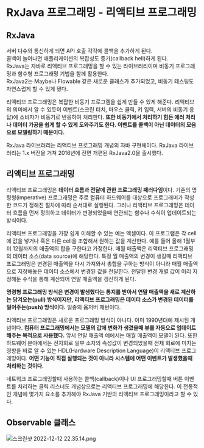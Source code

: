 # RxJava 프로그래밍 - 리액티브 프로그래밍

## RxJava
서버 다수와 통신하게 되면 API 호출 각각에 콜백을 추가하게 된다.<br>
콜백이 늘어나면 애플리케이션의 복잡성도 증가(callback hell)하게 된다.<br>
RxJava는 자바로 리액티브 프로그래밍을 할 수 있는 라이브러리이며 비동기 프로그래밍과 함수형 프로그래밍 기법을 함께 활용한다.<br>
RxJava2는 Maybe나 Flowable 같은 새로운 클래스가 추가되었고, 비동기 테스팅도 자연스럽게 할 수 있게 됐다.

리액티브 프로그래밍은 복잡한 비동기 프로그램을 쉽게 만들 수 있게 해준다. 리액티브의 의미에서 알 수 있듯이 이벤트(스크린 터치, 마우스 클릭, 키 입력, 서버의 비동기 응답)에
소비자가 비동기로 반응하여 처리한다. **또한 비동기에서 처리하기 힘든 에러 처리나 데이터 가공을 쉽게 할 수 있게 도와주기도 한다. 이벤트를 콜백이 아닌 데이터의 모음으로 모델링하기 때문이다.**

RxJava 라이브러리는 리액티브 프로그래밍 개념의 자바 구현체이다. RxJava 라이브러리는 1.x 버전을 거쳐 2016년에 전면 개편된 RxJava2.0을 출시했다.

## 리액티브 프로그래밍
리액티브 프로그래밍은 **데이터 흐름과 전달에 관한 프로그래밍 패러다임**이다. 기존의 명령형(imperative) 프로그래밍은 주로 컴퓨터 하드웨어를 대상으로 프로그래머가 작성한 코드가 정해진 절차에 따라 순서대로 실행된다. 그러나 리액티브 프로그래밍은 데이터 흐름을 먼저 정의하고 데이터가 변경되었을때 연관되는 함수나 수식이 업데이트되는 방식이다.

리액티브 프로그래밍을 가장 쉽게 이해할 수 있는 예는 엑셀이다. 이 프로그램은 각 cell에 값을 넣거나 혹은 다른 cell을 조합해서 원하는 값을 계산한다. 예를 들어 올해 1월부터 12월까지의 매출액의 합을 구한다고 가정한다. 매월 매출액은 리액티브 프로그래밍의 데이터 소스(data source)에 해당한다. 특정 월 매출액의 변경이 생길때 리액티브 프로그래밍은 변경된 매출액을 다시 가져와서 총합을 구하는 방식이 아니라 매월 매출액으로 지정해놓은 데이터 소스에서 변경된 값을 전달한다. 전달된 변경 개별 값이 미리 지정해둔 수식을 통해 계산되어 연말 매출액을 갱신하게 된다.

**명령형 프로그래밍 방식은 변경이 발생했다는 통지를 받아서 연말 매출액을 새로 계산하는 당겨오는(pull) 방식이지만, 리액티브 프로그래밍은 데이터 소스가 변경된 데이터를 밀어주는(push) 방식이다.** 일종의 옵저버 패턴이다.

리액티브 프로그래밍은 새로운 프로그래밍 방식이 아니다. 이미 1990년대에 제시된 개념이다. **컴퓨터 프로그래밍에서는 모델의 값에 변화가 생겼을때 뷰를 자동으로 업데이트해주는 목적으로 사용했다.** 앞서 연말 매출액 예에서는 매월 매출액이 모델이 된다. 또한 하드웨어 분야에서는 전자회로 일부 소자의 속성값이 변경되었을때 전체 회로에 미치는 영향을 바로 알 수 있는 HDL(Hardware Description Language)이 리액티브 프로그래밍이다. **어떤 기능이 직접 실행되는 것이 아니라 시스템에 어떤 이벤트가 발생했을때 처리하는 것이다.**

네트워크 프로그래밍할때 사용하는 콜백(callback)이나 UI 프로그래밍할때 버튼 이벤트를 처리하는 클릭 리스너도 개념상으로는 리액티브 프로그래밍에 해당한다. 이 전통적인 개념에 몇가지 요소를 추가해야 RxJava 기반의 리액티브 프로그래밍이라고 할 수 있다.

## Observable 클래스
![스크린샷 2022-12-12 22.35.14.png](..%2F..%2F..%2FDesktop%2F%EC%8A%A4%ED%81%AC%EB%A6%B0%EC%83%B7%202022-12-12%2022.35.14.png)